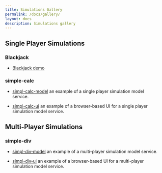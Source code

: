 ```yaml
---
title: Simulations Gallery
permalink: /docs/gallery/
layout: docs
description: Simulations gallery
---
```


## Single Player Simulations

### Blackjack

* [Blackjack demo](https://blackjack.simpl.world/)

### simple-calc

 * [simpl-calc-model](https://github.com/simplworld/simpl-calc-model) an example of a single player simulation model service.

 * [simpl-calc-ui](https://github.com/simplworld/simpl-calc-ui) an example of a browser-based UI for a single player simulation model service.
 
## Multi-Player Simulations

### simple-div

 * [simpl-div-model](https://github.com/simplworld/simpl-div-model) an example of a multi-player simulation model service.

 * [simpl-div-ui](https://github.com/simplworld/simpl-div-ui) an example of a browser-based UI for a multi-player simulation model service.
